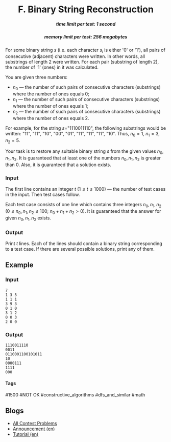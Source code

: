 <h1 style='text-align: center;'> F. Binary String Reconstruction</h1>

<h5 style='text-align: center;'>time limit per test: 1 second</h5>
<h5 style='text-align: center;'>memory limit per test: 256 megabytes</h5>

For some binary string $s$ (i.e. each character $s_i$ is either '0' or '1'), all pairs of consecutive (adjacent) characters were written. In other words, all substrings of length $2$ were written. For each pair (substring of length $2$), the number of '1' (ones) in it was calculated.

You are given three numbers:

* $n_0$ — the number of such pairs of consecutive characters (substrings) where the number of ones equals $0$;
* $n_1$ — the number of such pairs of consecutive characters (substrings) where the number of ones equals $1$;
* $n_2$ — the number of such pairs of consecutive characters (substrings) where the number of ones equals $2$.

For example, for the string $s=$"1110011110", the following substrings would be written: "11", "11", "10", "00", "01", "11", "11", "11", "10". Thus, $n_0=1$, $n_1=3$, $n_2=5$.

Your task is to restore any suitable binary string $s$ from the given values $n_0, n_1, n_2$. It is guaranteed that at least one of the numbers $n_0, n_1, n_2$ is greater than $0$. Also, it is guaranteed that a solution exists.

### Input

The first line contains an integer $t$ ($1 \le t \le 1000$) — the number of test cases in the input. Then test cases follow.

Each test case consists of one line which contains three integers $n_0, n_1, n_2$ ($0 \le n_0, n_1, n_2 \le 100$; $n_0 + n_1 + n_2 > 0$). It is guaranteed that the answer for given $n_0, n_1, n_2$ exists.

### Output

Print $t$ lines. Each of the lines should contain a binary string corresponding to a test case. If there are several possible solutions, print any of them.

## Example

### Input


```text
7
1 3 5
1 1 1
3 9 3
0 1 0
3 1 2
0 0 3
2 0 0
```
### Output


```text
1110011110
0011
0110001100101011
10
0000111
1111
000
```


#### Tags 

#1500 #NOT OK #constructive_algorithms #dfs_and_similar #math 

## Blogs
- [All Contest Problems](../Codeforces_Round_640_(Div._4).md)
- [Announcement (en)](../blogs/Announcement_(en).md)
- [Tutorial (en)](../blogs/Tutorial_(en).md)
